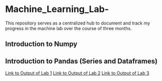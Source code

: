 # Machine_Learning_Lab-
This repository serves as a centralized hub to document and track my progress in the machine lab over the course of three months. 
## Introduction to Numpy
## Introduction to Pandas (Series and Dataframes)
[Link to Output of Lab 1](https://github.com/sanjana-singamsetty/Machine_Learning_Lab-/blob/main/Lab1_Sanjana_AP21110010018.ipynb)
[Link to Output of Lab 2](https://github.com/sanjana-singamsetty/Machine_Learning_Lab-/blob/main/Lab_2_AP21110010018.ipynb)
[Link to Output of Lab 3](https://github.com/sanjana-singamsetty/Machine_Learning_Lab-/blob/main/Lab_3_AP21110010018%20(1).ipynb)
